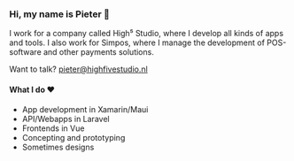 ### Hi, my name is Pieter 👋
I work for a company called High⁵ Studio, where I develop all kinds of apps and tools. I also work for Simpos, where I manage the development of POS-software and other payments solutions.

Want to talk? [pieter@highfivestudio.nl](mailto:pieter@highfivestudio.nl)

#### What I do ❤️
- App development in Xamarin/Maui
- API/Webapps in Laravel
- Frontends in Vue
- Concepting and prototyping
- Sometimes designs
